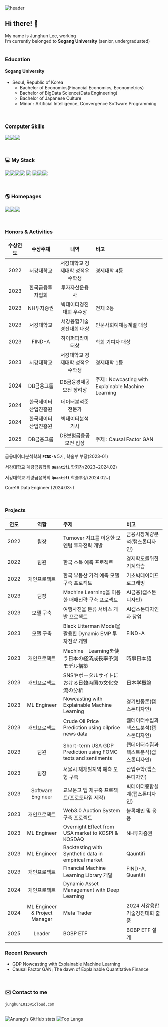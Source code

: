 ![header](https://capsule-render.vercel.app/api?type=waving&color=auto&height=250&section=header&text=Tommy%20Lee&fontSize=90)

## Hi there! 👋

My name is Junghun Lee, working  <br>
I’m currently belonged to **Sogang University** (senior, undergraduated) <br>
<br>

### Education

#### Sogang University
  - Seoul, Republic of Korea
      - Bachelor of Economics(Financial Economics, Econometrics)
      - Bachelor of BigData Science(Data Engineering)
      - Bachelor of Japanese Culture
      - Minor : Artificial Intelligence, Convergence Software Programming

<br>

### Computer Skills

<img src="https://img.shields.io/badge/Statistics-FFFFFF?style=for-the-badge&logo=statamic&logoColor=#3776AB"/><img src="https://img.shields.io/badge/Machine Learning-FFFFFF?style=for-the-badge&logo=scikitlearn&logoColor=#3776AB"/><img src="https://img.shields.io/badge/Deep Learning-FFFFFF?style=for-the-badge&logo=pytorch&logoColor=#3776AB"/>

<br>

### 💻 My Stack 

<img src="https://img.shields.io/badge/Python-FFFFFF?style=for-the-badge&logo=python&logoColor=#3776AB"/><img src="https://img.shields.io/badge/R-FFFFFF?style=for-the-badge&logo=R&logoColor=#3776AB"/><img src="https://img.shields.io/badge/javascript-FFFFFF?style=for-the-badge&logo=javascript&logoColor=#3776AB"/><img src="https://img.shields.io/badge/C-FFFFFF?style=for-the-badge&logo=C&logoColor=#3776AB"/>
<img src="https://img.shields.io/badge/c++-FFFFFF?style=for-the-badge&logo=cplusplus&logoColor=#00599C"/>
<img src="https://img.shields.io/badge/SQL-FFFFFF?style=for-the-badge&logo=MYSQL&logoColor=#3776AB"/><img src="https://img.shields.io/badge/Solidity-FFFFFF?style=for-the-badge&logo=solidity&logoColor=#3776AB"/><img src="https://img.shields.io/badge/Swift-FFFFFF?style=for-the-badge&logo=swift&logoColor=#3776AB"/>

<br>

### 🌎 Homepages 

<a href="https://tommylee1013.notion.site/Tommy-Station-045cd657e58848fa9158a53b55d4fed5?pvs=4" target="_blank"><img src="https://img.shields.io/badge/Notion-FFFFFF?style=for-the-badge&logo=notion&logoColor=000000"/><a href="https://www.instagram.com/t0mmy_life/" target="_blank"><img src="https://img.shields.io/badge/Instagram-FFFFFF?style=for-the-badge&logo=Instagram&logoColor=#E4405F"/><a href="https://twitter.com/T0mthom" target="_blank"><img src="https://img.shields.io/badge/Twitter-FFFFFF?style=for-the-badge&logo=twitter&logoColor=#1D9BF0"/></a>

<br>

### Honors & Activities

|수상연도|수상주체|내역|비고|
|:---:|:---:|:---:|:---|
|2022|서강대학교|서강대학교 경제대학 성적우수학생|경제대학 4등|
|2023|한국금융투자협회|투자자산운용사||
|2023|NH투자증권|빅데이터경진대회 우수상|전체 2등|
|2023|서강대학교|서강융합기술경진대회 대상|인문사회예체능계열 대상|
|2023|FIND-A|하이퍼파라미터상|학회 기여자 대상|
|2023|서강대학교|서강대학교 경제대학 성적우수학생|경제대학 1등|
|2024|DB금융그룹|DB금융경제공모전 장려상|주제 : Nowcasting with Explainable Machine Learning|
|2024|한국데이터산업진흥원|데이터분석준전문가||
|2024|한국데이터산업진흥원|빅데이터분석기사||
|2025|DB금융그룹|DB보험금융공모전 입상|주제 : Causal Factor GAN|

금융데이터분석학회 **`FIND-A`** 5기, 학술부 부장(2023-01)

서강대학교 계량금융학회 **`Quantifi`** 학회장(2023~2024.02)

서강대학교 계량금융학회 **`Quantifi`** 학술부장(2024.02~)

Core16 Data Engineer (2024.03~)


<br>

### Projects

|연도|역할|주제|비고|
|:---:|:---:|:---|:---|
|2022|팀장|Turnover 지표를 이용한 모멘텀 투자전략 개발|금융시장계량분석(캡스톤디자인)|
|2022|팀원|한국 소득 예측 프로젝트|경제학도를위한기계학습|
|2022|개인프로젝트|한국 부동산 가격 예측 모델 구축 프로젝트|기초빅데이터프로그래밍|
|2023|팀장|Machine Learning을 이용한 매매전략 구축 프로젝트|AI금융(캡스톤디자인)|
|2023|모델 구축|여행사진을 분류 서비스 개발 프로젝트|AI캡스톤디자인과 창업|
|2023|모델 구축|Black Litterman Model을 활용한 Dynamic EMP 투자전략 개발|FIND-A|
|2023|개인프로젝트|Machine　Learningを使う日本の経済成長率予測モデル構築|時事日本語|
|2023|개인프로젝트|SNSやポータルサイトにおける日韓両国の文化交流の分析|日本学概論|
|2023|ML Engineer|Nowcasting with Explainable Machine Learning|경기변동론(캡스톤디자인)|
|2023|개인프로젝트|Crude Oil Price Prediction using oilprice news data|웹데이터수집과 텍스트분석(캡스톤디자인)|
|2023|팀원|Short-term USA GDP Prediction using FOMC texts and sentiments|웹데이터수집과 텍스트분석(캡스톤디자인)|
|2023|팀장|서울시 재개발지역 예측 모형 구축|산업수학(캡스톤디자인)|
|2023|Software Engineer|교보문고 앱 재구축 프로젝트(프로토타입 제작)|빅데이터종합설계(캡스톤디자인)|
|2023|개인프로젝트|Web3.0 Auction System 구축 프로젝트|블록체인 및 응용|
|2023|ML Engineer|Overnight Effect from USA market to KOSPI & KOSDAQ|NH투자증권|
|2023|ML Engineer|Backtesting with Synthetic data in empirical market|Qauntifi|
|2023|개인프로젝트|Financial Machine Learning Library 개발|FIND-A, Quantifi|
|2024|개인프로젝트|Dynamic Asset Management with Deep Learning||
|2024|ML Engineer & Project Manager| Meta Trader | 2024 서강융합기술경진대회 출품|
|2025|Leader|BOBP ETF|BOBP ETF 설계|


### Recent Research 

- GDP Nowcasting with Explainable Machine Learning
- Causal Factor GAN; The dawn of Explainable Quantitative Finance

<br>

### ✉️ Contact to me 

`junghun1013@icloud.com`
<br>
<br>

![Anurag's GitHub stats](https://github-readme-stats.vercel.app/api?username=tommylee1013&show_icons=true&theme=default) ![Top Langs](https://github-readme-stats.vercel.app/api/top-langs/?username=tommylee1013&langs_count=10&layout=compact&theme=white)

</div>


